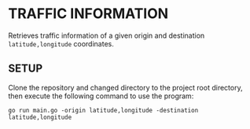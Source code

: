 # TRAFFIC INFORMATION

Retrieves traffic information of a given origin and destination `latitude,longitude` coordinates.

## SETUP

Clone the repository and changed directory to the project root directory, then execute
the following command to use the program:
```shell
go run main.go -origin latitude,longitude -destination latitude,longitude
```
